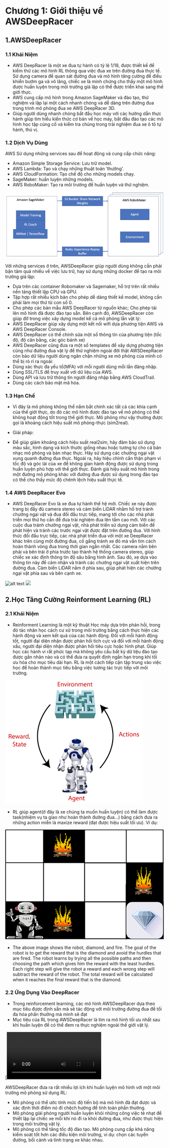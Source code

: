 # Chương 1: Giới thiệu về AWSDeepRacer
## 1.AWSDeepRacer
### 1.1 Khái Niệm
+ AWS DeepRacer là một xe đua tự hành có tỷ lệ 1/18, được thiết kế để kiểm thử các mô hình RL thông qua việc đua xe trên đường đua thực tế. Sử dụng camera để quan sát đường đua và mô hình tăng cường để điều khiển bướm ga và vô lăng, chiếc xe là minh chứng cho thấy một mô hình được huấn luyện trong môi trường giả lập có thể được triển khai sang thế giới thực.
+ AWS cung cấp mô hình trong Amazon SageMaker và đào tạo, thử nghiệm và lặp lại một cách nhanh chóng và dễ dàng trên đường đua trong trình mô phỏng đua xe AWS DeepRacer 3D.
+ Giúp người dùng nhanh chóng bắt đầu học máy với các hướng dẫn thực hành giúp tìm hiểu kiến thức cơ bản về học máy, bắt đầu đào tạo các mô hình học tập củng cố và kiểm tra chúng trong trải nghiệm đua xe ô tô tự hành, thú vị.
### 1.2 Dịch Vụ Dùng
AWS Sử dụng những services sau để hoạt động và cung cấp chức năng:
+ Amazon Simple Storage Service: Lưu trữ model.
+ AWS Lambda: Tạo và chạy những thuật toán ‘thưởng’.
+ AWS CloudFormation: Tạo chế độ cho những models chạy.
+ SageMaker: huấn luyện những models.
+ AWS RoboMaker: Tạo ra môi trường để huấn luyện và thử nghiệm.

![alt text](https://github.com/auhoaiki2101/CloudComputing/blob/main/Ch%C6%B0%C6%A1ng%201%20-%20Gi%E1%BB%9Bi%20Thi%E1%BB%87u/Media/AWSServices.jpg)

Với những services ở trên, AWSDeepRacer giúp người dùng không cần phải bận tâm quá nhiều về việc lưu trữ, hay sử dụng những docker để tạo ra môi trường giả lập:
+ Dựa trên các container Robomaker và Sagemaker, hỗ trợ trên rất nhiều nền tảng thiết lập CPU và GPU.
+ Tập hợp rất nhiều kịch bản cho phép dễ dàng thiết kế model, không cần phải làm mọi thứ từ con số 0.
+ Cho phép các bản mẫu AWS DeepRacer từ nguồn khác; Cho phép tải lên mô hình đã được đào tạo sẵn.
Bên cạnh đó, AWSDeepRacer còn giúp đỡ trong việc xây dựng model kể cả mô phỏng lẫn vật lý:
+ AWS DeepRacer giúp xây dựng một kết nối wifi dựa phương tiện AWS và AWS DeepRacer Console.
+ AWS DeepRacer có thể chỉnh sửa một số thông tin của phương tiện (tốc độ, độ cân bằng, các góc bánh xe)
+ AWS DeepRacer cũng đưa ra một số templates để xây dựng phương tiện cũng như đường đua vật lý để thử nghiệm ngoài đời thật
AWSDeepRacer còn bảo dữ liệu người dùng ngăn chặn những xe mô phỏng của mình có thể bị rò rỉ ra ngoài:
+ Dùng xác thực đa yếu tố(MFA) với mỗi người dùng mỗi lần đăng nhập.
+ Dùng SSL/TLS để truy xuất với dữ liệu của AWS.
+ Dùng API và lưu trữ thông tin người đăng nhập bằng AWS CloudTrail.
+ Dùng các cách bảo mật mã hóa.
### 1.3 Hạn Chế
+ Vì đây là mô phỏng không thể nắm bắt chính xác tất cả các khía cạnh của thế giới thực, do đó các mô hình được đào tạo về mô phỏng có thể không hoạt động tốt trong thế giới thực. Mô phỏng như vậy thường được gọi là khoảng cách hiệu suất mô phỏng-thực (sim2real).
- Giải pháp:
+ Để giúp giảm khoảng cách hiệu suất real2sim, hãy đảm bảo sử dụng màu sắc, hình dạng và kích thước giống nhau hoặc tương tự cho cả bản nhạc mô phỏng và bản nhạc thực. Hãy sử dụng các chướng ngại vật xung quanh đường đua thực. Ngoài ra, hãy hiệu chỉnh cẩn thận phạm vi tốc độ và góc lái của xe để không gian hành động được sử dụng trong huấn luyện phù hợp với thế giới thực. Đánh giá hiệu suất mô hình trong một đường mô phỏng khác với đường đua được sử dụng trong đào tạo có thể cho thấy mức độ chênh lệch hiệu suất thực tế.

### 1.4 AWS DeepRacer Evo
+ AWS DeepRacer Evo là xe đua tự hành thế hệ mới. Chiếc xe này được trang bị đầy đủ camera stereo và cảm biến LiDAR nhằm hỗ trợ tránh chướng ngại vật và đua đối đầu trực tiếp, mang tới cho các nhà phát triển mọi thứ họ cần để đưa trải nghiệm đua lên tầm cao mới. Với các cuộc đua tránh chướng ngại vật, nhà phát triển sử dụng cảm biến để phát hiện và tránh các trước ngại vật được đặt trên đường đua. Với hình thức đối đầu trực tiếp, các nhà phát triển đua với một xe DeepRacer khác trên cùng một đường đua, cố gắng tránh xe đó mà vẫn tìm cách hoàn thành vòng đua trong thời gian ngắn nhất. Các camera nằm bên phải và bên trái ở phía trước tạo thành hệ thống camera stereo, giúp chiếc xe xác định thông tin độ sâu bằng hình ảnh. Sau đó, xe dựa vào thông tin này để cảm nhận và tránh các chướng ngại vật xuất hiện trên đường đua. Cảm biến LiDAR nằm ở phía sau, giúp phát hiện các chướng ngại vật phía sau và bên cạnh xe.

![alt text](https://github.com/auhoaiki2101/CloudComputing/blob/main/Ch%C6%B0%C6%A1ng%201%20-%20Gi%E1%BB%9Bi%20Thi%E1%BB%87u/Media/DeepRacer%20Evo%207.png)
<img src="https://github.com/auhoaiki2101/CloudComputing/blob/main/Ch%C6%B0%C6%A1ng%201%20-%20Gi%E1%BB%9Bi%20Thi%E1%BB%87u/Media/DeepRacer%20Evo%207.png" width="600">
## 2.Học Tăng Cường Reinforment Learning (RL)
### 2.1 Khái Niệm
+ Reinforment Learning là một kỹ thuật Học máy dựa trên phản hồi, trong đó tác nhân học cách cư xử trong môi trường bằng cách thực hiện các hành động và xem kết quả của các hành động. Đối với mỗi hành động tốt, người đại diện nhận được phản hồi tích cực và đối với mỗi hành động xấu, người đại diện nhận được phản hồi tiêu cực hoặc hình phạt. Giúp học các hành vi rất phức tạp mà không yêu cầu bất kỳ dữ liệu đào tạo được gắn nhãn nào và có thể đưa ra quyết định ngắn hạn trong khi tối ưu hóa cho mục tiêu dài hạn. RL là một cách tiếp cận tập trung vào việc học để hoàn thành mục tiêu bằng việc tương tác trực tiếp với môi trường.

![alt text](https://github.com/auhoaiki2101/CloudComputing/blob/main/Ch%C6%B0%C6%A1ng%201%20-%20Gi%E1%BB%9Bi%20Thi%E1%BB%87u/Media/reinforcement-learning.png)

+ RL giúp agent(ở đây là xe chúng ta muốn huấn luyện) có thể làm được task(nhiệm vụ ta giao như hoàn thành đường đua...) bằng cách đưa ra những action miễn là maxize reward (đạt được hiệu suất tối ưu).
Ví dụ: 

![alt text](https://github.com/auhoaiki2101/CloudComputing/blob/main/Ch%C6%B0%C6%A1ng%201%20-%20Gi%E1%BB%9Bi%20Thi%E1%BB%87u/Media/Reinforcement%20_Learning2.png)

- The above image shows the robot, diamond, and fire. The goal of the robot is to get the reward that is the diamond and avoid the hurdles that are fired. The robot learns by trying all the possible paths and then choosing the path which gives him the reward with the least hurdles. Each right step will give the robot a reward and each wrong step will subtract the reward of the robot. The total reward will be calculated when it reaches the final reward that is the diamond. 

### 2.2 Ứng Dụng Vào DeepRacer
+ Trong reinforcement learning, các mô hình AWSDeepRacer dựa theo mục tiêu được định sẵn mà sẽ tác động với môi trường đường đua để tối đa hóa phần thưởng mà mình sẽ đạt
+ Mục tiêu của RL trong AWSDeepRacer là tìm ra mô hình tối ưu nhất sau khi huấn luyện để có thể đem ra thực nghiệm ngoài thế giới vật lý.

[![Watch the video](https://github.com/auhoaiki2101/CloudComputing/blob/main/Ch%C6%B0%C6%A1ng%201%20-%20Gi%E1%BB%9Bi%20Thi%E1%BB%87u/Media/DeepRacer.mp4)

AWSDeepRacer đưa ra rất nhiều lợi ích khi huấn luyện mô hình với một môi trường mô phỏng sử dụng RL:
+ Mô phỏng có thể ước tính mức độ tiến bộ mà mô hình đã đạt được và xác định thời điểm nó đi chệch hướng để tính toán phần thưởng.
+ Mô phỏng giải phóng người huấn luyện khỏi những công việc tẻ nhạt để thiết lập lại chiếc xe mỗi khi nó đi ra khỏi đường đua, như được thực hiện trong môi trường vật lý.
+ Mô phỏng có thể tăng tốc độ đào tạo.
Mô phỏng cung cấp khả năng kiểm soát tốt hơn các điều kiện môi trường, ví dụ: chọn các tuyến đường, bối cảnh và tình trạng xe khác nhau.
